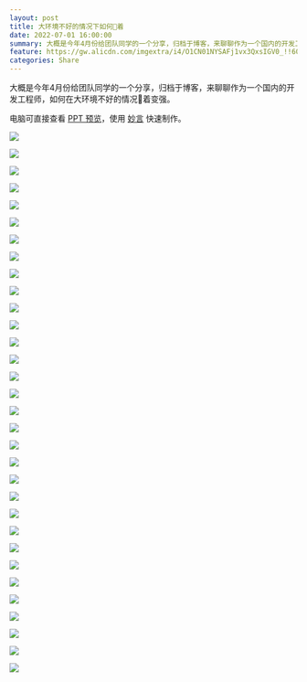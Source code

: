 ```yaml
---
layout: post
title: 大环境不好的情况下如何🐶着
date: 2022-07-01 16:00:00
summary: 大概是今年4月份给团队同学的一个分享，归档于博客，来聊聊作为一个国内的开发工程师，如何在大环境不好的情况🐶着变强。
feature: https://gw.alicdn.com/imgextra/i4/O1CN01NYSAFj1vx3QxsIGV0_!!6000000006238-0-tps-1280-720.jpg
categories: Share
---
```


大概是今年4月份给团队同学的一个分享，归档于博客，来聊聊作为一个国内的开发工程师，如何在大环境不好的情况🐶着变强。

电脑可直接查看 <a href="/1993-07-01/gou-ppt.html" target="_blank">PPT 预览</a>，使用 <a href="https://github.com/tw93/MiaoYan" target="_blank">妙言</a> 快速制作。

![](https://gw.alipayobjects.com/zos/k/i4/1.jpeg)

![](https://gw.alipayobjects.com/zos/k/gou/2.png)

![](https://gw.alipayobjects.com/zos/k/gou/3.png)

![](https://gw.alipayobjects.com/zos/k/gou/4.png)

![](https://gw.alipayobjects.com/zos/k/gou/5.png)

![](https://gw.alipayobjects.com/zos/k/gou/6.png)

![](https://gw.alipayobjects.com/zos/k/gou/7.png)

![](https://gw.alipayobjects.com/zos/k/gou/8.png)

![](https://gw.alipayobjects.com/zos/k/gou/9.png)

![](https://gw.alipayobjects.com/zos/k/gou/10.png)

![](https://gw.alipayobjects.com/zos/k/gou/11.png)

![](https://gw.alipayobjects.com/zos/k/gou/12.png)

![](https://gw.alipayobjects.com/zos/k/gou/13.png)

![](https://gw.alipayobjects.com/zos/k/gou/14.png)

![](https://gw.alipayobjects.com/zos/k/gou/15.png)

![](https://gw.alipayobjects.com/zos/k/gou/16.png)

![](https://gw.alipayobjects.com/zos/k/gou/17.png)

![](https://gw.alipayobjects.com/zos/k/gou/18.png)

![](https://gw.alipayobjects.com/zos/k/gou/19.png)

![](https://gw.alipayobjects.com/zos/k/gou/20.png)

![](https://gw.alipayobjects.com/zos/k/gou/21.png)

![](https://gw.alipayobjects.com/zos/k/gou/22.png)

![](https://gw.alipayobjects.com/zos/k/gou/23.png)

![](https://gw.alipayobjects.com/zos/k/gou/24.png)

![](https://gw.alipayobjects.com/zos/k/gou/25.png)

![](https://gw.alipayobjects.com/zos/k/gou/26.png)

![](https://gw.alipayobjects.com/zos/k/gou/27.png)

![](https://gw.alipayobjects.com/zos/k/gou/28.png)

![](https://gw.alipayobjects.com/zos/k/gou/29.png)

![](https://gw.alipayobjects.com/zos/k/gou/30.png)

![](https://gw.alipayobjects.com/zos/k/gou/31.png)

![](https://gw.alipayobjects.com/zos/k/gou/32.png)
